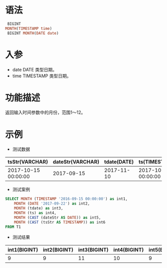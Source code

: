 # 语法

```sql
 BIGINT
MONTH(TIMESTAMP time)
 BIGINT MONTH(DATE date)
```

# 入参

- date DATE 类型日期。
- time TIMESTAMP 类型日期。

# 功能描述

返回输入时间参数中的月份，范围1～12。

# 示例

- 测试数据

| tsStr(VARCHAR) | dateStr(VARCHAR) | tdate(DATE) | ts(TIMESTAMP) | 
| --- | --- | --- | --- |
| 2017-10-15 00:00:00 | 2017-09-15 | 2017-11-10 | 2017-10-15 00:00:00 |

- 测试案例

```sql
SELECT MONTH (TIMESTAMP '2016-09-15 00:00:00') as int1,
    MONTH (DATE '2017-09-22') as int2,
    MONTH (tdate) as int3,
    MONTH (ts) as int4,
    MONTH (CAST (dateStr AS DATE)) as int5,
    MONTH (CAST (tsStr AS TIMESTAMP)) as int6
FROM T1
```

- 测试结果

| int1(BIGINT) | int2(BIGINT) | int3(BIGINT) | int4(BIGINT) | int5(BIGINT) | int6(BIGINT) |
| --- | --- | --- | --- | --- | --- |
| 9 | 9 | 11 | 10 | 9 | 10 |

